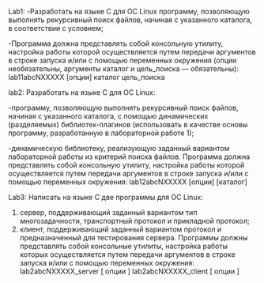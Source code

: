 Lab1:
-Разработать на языке C для ОС Linux программу, позволяющую выполнять 
рекурсивный поиск файлов, начиная с указанного каталога, в соответствии с условием;

-Программа должна представлять собой консольную утилиту, настройка работы
которой осуществляется путем передачи аргументов в строке запуска и/или с помощью
переменных окружения (опции необязательны, аргументы каталог и цель_поиска —
обязательны):
lab11abcNXXXXX [опции] каталог цель_поиска

lab2:
Разработать на языке C для ОС Linux:

-программу, позволяющую выполнять рекурсивный поиск файлов, начиная с
указанного каталога, с помощью динамических (разделяемых) библиотек-плагинов
(использовать в качестве основы программу, разработанную в лабораторной работе
1);

-динамическую библиотеку, реализующую заданный вариантом лабораторной работы
из критерий поиска файлов.
Программа должна представлять собой консольную утилиту, настройка работы
которой осуществляется путем передачи аргументов в строке запуска и/или с помощью
переменных окружения:
lab12abcNXXXXX [опции] [каталог]

Lab3:
Написать на языке C две программы для ОС Linux:
1. сервер, поддерживающий заданный вариантом тип многозадачности,
транспортный протокол и прикладной протокол;
2. клиент, поддерживающий заданный вариантом протокол и предназначенный для
тестирования сервера.
Программы должны представлять собой консольные утилиты, настройка работы
которых осуществляется путем передачи аргументов в строке запуска и/или с помощью
переменных окружения:
lab2abcNXXXXX_server [ опции ]
lab2abcNXXXXX_client [ опции ]
